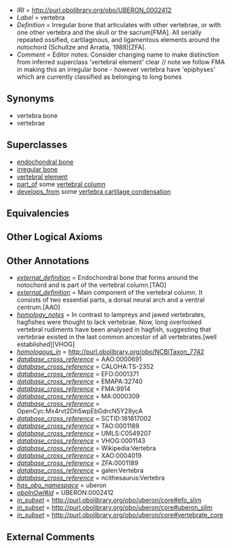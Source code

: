  * *IRI* = http://purl.obolibrary.org/obo/UBERON_0002412
 * *Label* = vertebra
 * *Definition* = Irregular bone that articulates with other vertebrae, or with one other vertebra and the skull or the sacrum[FMA]. All serially repeated ossified, cartilaginous, and ligamentous elements around the notochord (Schultze and Arratia, 1988)[ZFA].
 * *Comment* = Editor notes: Consider changing name to make distinction from inferred superclass 'vertebral element' clear // note we follow FMA in making this an irregular bone - however vertebra have 'epiphyses' which are currently classified as belonging to long bones

## Synonyms

 * vertebra bone
 * vertebrae

## Superclasses

 * [endochondral bone](../../UBERON/13/UBERON_0002513.md)
 * [irregular bone](../../UBERON/01/UBERON_0008001.md)
 * [vertebral element](../../UBERON/13/UBERON_0010913.md)
 * [part_of](../../BFO/50/BFO_0000050.md) some [vertebral column](../../UBERON/30/UBERON_0001130.md)
 * [develops_from](../../RO/02/RO_0002202.md) some [vertebra cartilage condensation](../../UBERON/94/UBERON_0011094.md)

## Equivalencies


## Other Logical Axioms


## Other Annotations

 * *[external_definition](../../UBPROP/01/UBPROP_0000001.md)* = Endochondral bone that forms around the notochord and is part of the vertebral column.[TAO]
 * *[external_definition](../../UBPROP/01/UBPROP_0000001.md)* = Main component of the vertebral column. It consists of two essential parts, a dorsal neural arch and a ventral centrum.[AAO]
 * *[homology_notes](../../UBPROP/03/UBPROP_0000003.md)* = In contrast to lampreys and jawed vertebrates, hagfishes were thought to lack vertebrae. Now, long overlooked vertebral rudiments have been analysed in hagfish, suggesting that vertebrae existed in the last common ancestor of all vertebrates.[well established][VHOG]
 * *[homologous_in](../../core#homologous/in/core#homologous_in.md)* = http://purl.obolibrary.org/obo/NCBITaxon_7742
 * *[database_cross_reference](../../ef/oboInOwl#hasDbXref.md)* = AAO:0000691
 * *[database_cross_reference](../../ef/oboInOwl#hasDbXref.md)* = CALOHA:TS-2352
 * *[database_cross_reference](../../ef/oboInOwl#hasDbXref.md)* = EFO:0001371
 * *[database_cross_reference](../../ef/oboInOwl#hasDbXref.md)* = EMAPA:32740
 * *[database_cross_reference](../../ef/oboInOwl#hasDbXref.md)* = FMA:9914
 * *[database_cross_reference](../../ef/oboInOwl#hasDbXref.md)* = MA:0000309
 * *[database_cross_reference](../../ef/oboInOwl#hasDbXref.md)* = OpenCyc:Mx4rvt2Dh5wpEbGdrcN5Y29ycA
 * *[database_cross_reference](../../ef/oboInOwl#hasDbXref.md)* = SCTID:181817002
 * *[database_cross_reference](../../ef/oboInOwl#hasDbXref.md)* = TAO:0001189
 * *[database_cross_reference](../../ef/oboInOwl#hasDbXref.md)* = UMLS:C0549207
 * *[database_cross_reference](../../ef/oboInOwl#hasDbXref.md)* = VHOG:0001143
 * *[database_cross_reference](../../ef/oboInOwl#hasDbXref.md)* = Wikipedia:Vertebra
 * *[database_cross_reference](../../ef/oboInOwl#hasDbXref.md)* = XAO:0004019
 * *[database_cross_reference](../../ef/oboInOwl#hasDbXref.md)* = ZFA:0001189
 * *[database_cross_reference](../../ef/oboInOwl#hasDbXref.md)* = galen:Vertebra
 * *[database_cross_reference](../../ef/oboInOwl#hasDbXref.md)* = ncithesaurus:Vertebra
 * *[has_obo_namespace](../../ce/oboInOwl#hasOBONamespace.md)* = uberon
 * *[oboInOwl#id](../../id/oboInOwl#id.md)* = UBERON:0002412
 * *[in_subset](../../et/oboInOwl#inSubset.md)* = http://purl.obolibrary.org/obo/uberon/core#efo_slim
 * *[in_subset](../../et/oboInOwl#inSubset.md)* = http://purl.obolibrary.org/obo/uberon/core#uberon_slim
 * *[in_subset](../../et/oboInOwl#inSubset.md)* = http://purl.obolibrary.org/obo/uberon/core#vertebrate_core

## External Comments

